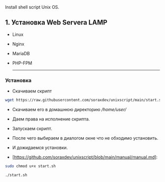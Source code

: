 Install shell script Unix OS.

 ## 1.  Установка Web Servera LAMP

* Linux

* Nginx

* MariaDB

* PHP-FPM

  ***

### Установка 

* Cкачиваем скрипт 

```bash
wget https://raw.githubusercontent.com/soraxdev/unixscript/main/start.sh	
```

* Cкачиваем его в домашнюю директорию  */home/user/* 

* Даем права на исполнение скрипта. 

* Запускаем скрипт. 

* После чего выбираем в диалогом окне что не обходимо установить.

* И дожидаемся установки.

* [https://github.com/soraxdev/unixscript/blob/main/manual/manual.md]: 

```bash
sudo chmod u+x start.sh
```

```bash
./start.sh
```

